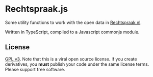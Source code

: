 # Rechtspraak.js
Some utility functions to work with the open data in [Rechtspraak.nl](http://www.rechtspraak.nl/). 

Written in TypeScript, 
compiled to a Javascript commonjs module.

## License

[GPL v3](https://www.gnu.org/licenses/gpl.html). Note that this is a viral open source license. If you create derivatives, 
you **must** publish your code under the same license terms. 
Please support free software. 